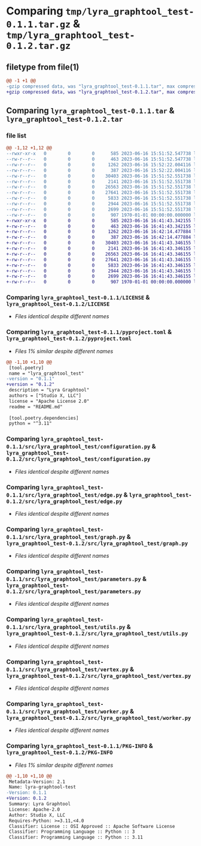 # Comparing `tmp/lyra_graphtool_test-0.1.1.tar.gz` & `tmp/lyra_graphtool_test-0.1.2.tar.gz`

## filetype from file(1)

```diff
@@ -1 +1 @@
-gzip compressed data, was "lyra_graphtool_test-0.1.1.tar", max compression
+gzip compressed data, was "lyra_graphtool_test-0.1.2.tar", max compression
```

## Comparing `lyra_graphtool_test-0.1.1.tar` & `lyra_graphtool_test-0.1.2.tar`

### file list

```diff
@@ -1,12 +1,12 @@
--rwxr-xr-x   0        0        0      585 2023-06-16 15:51:52.547738 lyra_graphtool_test-0.1.1/LICENSE
--rw-r--r--   0        0        0      463 2023-06-16 15:51:52.547738 lyra_graphtool_test-0.1.1/README.md
--rw-r--r--   0        0        0     1262 2023-06-16 15:52:22.004116 lyra_graphtool_test-0.1.1/pyproject.toml
--rw-r--r--   0        0        0      387 2023-06-16 15:52:22.004116 lyra_graphtool_test-0.1.1/src/lyra_graphtool_test/__init__.py
--rw-r--r--   0        0        0    30403 2023-06-16 15:51:52.551738 lyra_graphtool_test-0.1.1/src/lyra_graphtool_test/configuration.py
--rw-r--r--   0        0        0     2141 2023-06-16 15:51:52.551738 lyra_graphtool_test-0.1.1/src/lyra_graphtool_test/edge.py
--rw-r--r--   0        0        0    26563 2023-06-16 15:51:52.551738 lyra_graphtool_test-0.1.1/src/lyra_graphtool_test/graph.py
--rw-r--r--   0        0        0    27641 2023-06-16 15:51:52.551738 lyra_graphtool_test-0.1.1/src/lyra_graphtool_test/parameters.py
--rw-r--r--   0        0        0     5833 2023-06-16 15:51:52.551738 lyra_graphtool_test-0.1.1/src/lyra_graphtool_test/utils.py
--rw-r--r--   0        0        0     2944 2023-06-16 15:51:52.551738 lyra_graphtool_test-0.1.1/src/lyra_graphtool_test/vertex.py
--rw-r--r--   0        0        0     2699 2023-06-16 15:51:52.551738 lyra_graphtool_test-0.1.1/src/lyra_graphtool_test/worker.py
--rw-r--r--   0        0        0      907 1970-01-01 00:00:00.000000 lyra_graphtool_test-0.1.1/PKG-INFO
+-rwxr-xr-x   0        0        0      585 2023-06-16 16:41:43.342155 lyra_graphtool_test-0.1.2/LICENSE
+-rw-r--r--   0        0        0      463 2023-06-16 16:41:43.342155 lyra_graphtool_test-0.1.2/README.md
+-rw-r--r--   0        0        0     1262 2023-06-16 16:42:14.477884 lyra_graphtool_test-0.1.2/pyproject.toml
+-rw-r--r--   0        0        0      387 2023-06-16 16:42:14.477884 lyra_graphtool_test-0.1.2/src/lyra_graphtool_test/__init__.py
+-rw-r--r--   0        0        0    30403 2023-06-16 16:41:43.346155 lyra_graphtool_test-0.1.2/src/lyra_graphtool_test/configuration.py
+-rw-r--r--   0        0        0     2141 2023-06-16 16:41:43.346155 lyra_graphtool_test-0.1.2/src/lyra_graphtool_test/edge.py
+-rw-r--r--   0        0        0    26563 2023-06-16 16:41:43.346155 lyra_graphtool_test-0.1.2/src/lyra_graphtool_test/graph.py
+-rw-r--r--   0        0        0    27641 2023-06-16 16:41:43.346155 lyra_graphtool_test-0.1.2/src/lyra_graphtool_test/parameters.py
+-rw-r--r--   0        0        0     5833 2023-06-16 16:41:43.346155 lyra_graphtool_test-0.1.2/src/lyra_graphtool_test/utils.py
+-rw-r--r--   0        0        0     2944 2023-06-16 16:41:43.346155 lyra_graphtool_test-0.1.2/src/lyra_graphtool_test/vertex.py
+-rw-r--r--   0        0        0     2699 2023-06-16 16:41:43.346155 lyra_graphtool_test-0.1.2/src/lyra_graphtool_test/worker.py
+-rw-r--r--   0        0        0      907 1970-01-01 00:00:00.000000 lyra_graphtool_test-0.1.2/PKG-INFO
```

### Comparing `lyra_graphtool_test-0.1.1/LICENSE` & `lyra_graphtool_test-0.1.2/LICENSE`

 * *Files identical despite different names*

### Comparing `lyra_graphtool_test-0.1.1/pyproject.toml` & `lyra_graphtool_test-0.1.2/pyproject.toml`

 * *Files 1% similar despite different names*

```diff
@@ -1,10 +1,10 @@
 [tool.poetry]
 name = "lyra_graphtool_test"
-version = "0.1.1"
+version = "0.1.2"
 description = "Lyra Graphtool"
 authors = ["Studio X, LLC"]
 license = "Apache License 2.0"
 readme = "README.md"
 
 [tool.poetry.dependencies]
 python = "^3.11"
```

### Comparing `lyra_graphtool_test-0.1.1/src/lyra_graphtool_test/configuration.py` & `lyra_graphtool_test-0.1.2/src/lyra_graphtool_test/configuration.py`

 * *Files identical despite different names*

### Comparing `lyra_graphtool_test-0.1.1/src/lyra_graphtool_test/edge.py` & `lyra_graphtool_test-0.1.2/src/lyra_graphtool_test/edge.py`

 * *Files identical despite different names*

### Comparing `lyra_graphtool_test-0.1.1/src/lyra_graphtool_test/graph.py` & `lyra_graphtool_test-0.1.2/src/lyra_graphtool_test/graph.py`

 * *Files identical despite different names*

### Comparing `lyra_graphtool_test-0.1.1/src/lyra_graphtool_test/parameters.py` & `lyra_graphtool_test-0.1.2/src/lyra_graphtool_test/parameters.py`

 * *Files identical despite different names*

### Comparing `lyra_graphtool_test-0.1.1/src/lyra_graphtool_test/utils.py` & `lyra_graphtool_test-0.1.2/src/lyra_graphtool_test/utils.py`

 * *Files identical despite different names*

### Comparing `lyra_graphtool_test-0.1.1/src/lyra_graphtool_test/vertex.py` & `lyra_graphtool_test-0.1.2/src/lyra_graphtool_test/vertex.py`

 * *Files identical despite different names*

### Comparing `lyra_graphtool_test-0.1.1/src/lyra_graphtool_test/worker.py` & `lyra_graphtool_test-0.1.2/src/lyra_graphtool_test/worker.py`

 * *Files identical despite different names*

### Comparing `lyra_graphtool_test-0.1.1/PKG-INFO` & `lyra_graphtool_test-0.1.2/PKG-INFO`

 * *Files 1% similar despite different names*

```diff
@@ -1,10 +1,10 @@
 Metadata-Version: 2.1
 Name: lyra-graphtool-test
-Version: 0.1.1
+Version: 0.1.2
 Summary: Lyra Graphtool
 License: Apache-2.0
 Author: Studio X, LLC
 Requires-Python: >=3.11,<4.0
 Classifier: License :: OSI Approved :: Apache Software License
 Classifier: Programming Language :: Python :: 3
 Classifier: Programming Language :: Python :: 3.11
```

